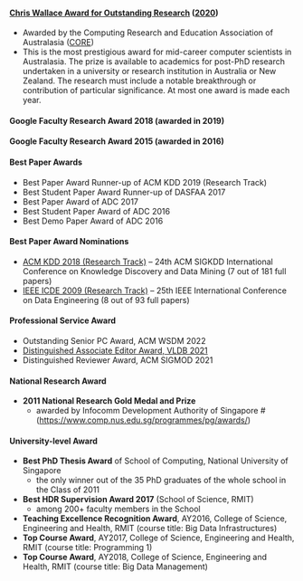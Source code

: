 #### [Chris Wallace Award for Outstanding Research](https://www.core.edu.au/the-chris-wallace-award-for-outstanding-research-contributio) ([2020](https://mailchi.mp/b3bed90720c3/zz4597ittf-4168873?e=4f86ee5536))
* Awarded by the Computing Research and Education Association of Australasia ([CORE](https://www.core.edu.au/home))
* This is the most prestigious award for mid-career computer scientists in Australasia. The prize is available to academics for post-PhD research undertaken in a university or research institution in Australia or New Zealand. The research must include a notable breakthrough or contribution of particular significance. At most one award is made each year.

#### Google Faculty Research Award 2018 (awarded in 2019)

#### Google Faculty Research Award 2015 (awarded in 2016)

#### Best Paper Awards
* Best Paper Award Runner-up of ACM KDD 2019 (Research Track)
* Best Student Paper Award Runner-up of DASFAA 2017
* Best Paper Award of ADC 2017
* Best Student Paper Award of ADC 2016
* Best Demo Paper Award of ADC 2016

#### Best Paper Award Nominations
* [ACM KDD 2018 (Research Track)](https://dl.acm.org/toc/tkdd/2020/14/5#sec1) – 24th ACM SIGKDD International Conference on Knowledge Discovery and Data Mining (7 out of 181 full papers)
* [IEEE ICDE 2009 (Research Track)](https://ieeexplore.ieee.org/stamp/stamp.jsp?tp=&arnumber=5494756) – 25th IEEE International Conference on Data Engineering (8 out of 93 full papers)

#### Professional Service Award
* Outstanding Senior PC Award, ACM WSDM 2022
* [Distinguished Associate Editor Award, VLDB 2021](http://vldb.org/2021/?conference-awards)
* Distinguished Reviewer Award, ACM SIGMOD 2021

#### National Research Award
* **2011 National Research Gold Medal and Prize**
	- awarded by Infocomm Development Authority of Singapore
#(https://www.comp.nus.edu.sg/programmes/pg/awards/)

#### University-level Award
* **Best PhD Thesis Award** of School of Computing, National University of Singapore
	- the only winner out of the 35 PhD graduates of the whole school in the Class of 2011
* **Best HDR Supervision Award 2017** (School of Science, RMIT)
	-  among 200+ faculty members in the School
* **Teaching Excellence Recognition Award**, AY2016, College of Science, Engineering and Health, RMIT (course title: Big Data Infrastructures)
* **Top Course Award**, AY2017, College of Science, Engineering and Health, RMIT (course title: Programming 1)
* **Top Course Award**, AY2018, College of Science, Engineering and Health, RMIT (course title: Big Data Management)